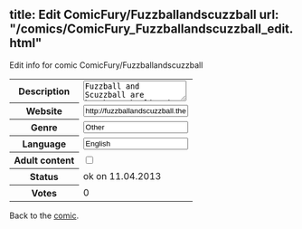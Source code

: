 title: Edit ComicFury/Fuzzballandscuzzball
url: "/comics/ComicFury_Fuzzballandscuzzball_edit.html"
---
Edit info for comic ComicFury/Fuzzballandscuzzball

<form name="comic" action="http://gaepostmail.appengine.com/comic" name="post">
<table class="comicinfo">
<tr>
<th>Description</th><td><textarea name="description">Fuzzball and Scuzzball are brothers who live in the gritty urban hell that is Happy City, New Jersey. In theory, they are private investigators. These are their wacky misadventures.</textarea></td>
</tr>
<tr>
<th>Website</th><td><input type="text" name="url" value="http://fuzzballandscuzzball.thecomicseries.com/"/></td>
</tr>
<tr>
<th>Genre</th><td><input type="text" name="genre" value="Other"/></td>
</tr>
<tr>
<th>Language</th><td><input type="text" name="language" value="English"/></td>
</tr>
<tr>
<th>Adult content</th><td><input type="checkbox" name="adult" value="adult" /></td>
</tr>
<tr>
<th>Status</th><td>ok on 11.04.2013</td>
</tr>
<tr>
<th>Votes</th><td>0</div></td>
</tr>
</table>
</form>

Back to the [comic](/comics/ComicFury_Fuzzballandscuzzball.html).
